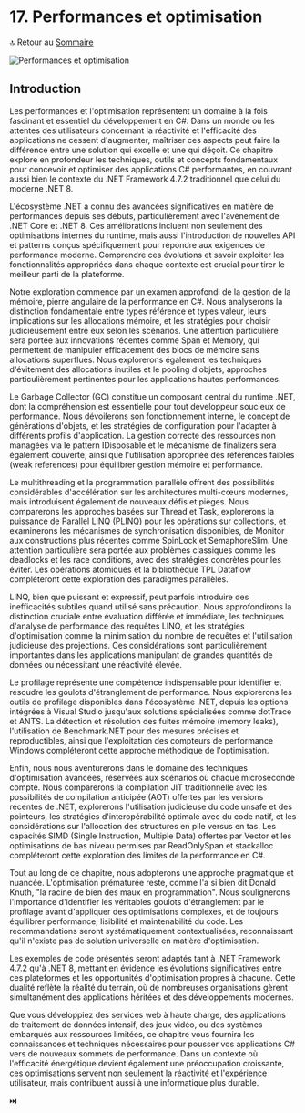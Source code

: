 # 17. Performances et optimisation

🔝 Retour au [Sommaire](/SOMMAIRE.md)

![Performances et optimisation](https://via.placeholder.com/800x200?text=Performances+et+optimisation)

## Introduction

Les performances et l'optimisation représentent un domaine à la fois fascinant et essentiel du développement en C#. Dans un monde où les attentes des utilisateurs concernant la réactivité et l'efficacité des applications ne cessent d'augmenter, maîtriser ces aspects peut faire la différence entre une solution qui excelle et une qui déçoit. Ce chapitre explore en profondeur les techniques, outils et concepts fondamentaux pour concevoir et optimiser des applications C# performantes, en couvrant aussi bien le contexte du .NET Framework 4.7.2 traditionnel que celui du moderne .NET 8.

L'écosystème .NET a connu des avancées significatives en matière de performances depuis ses débuts, particulièrement avec l'avènement de .NET Core et .NET 8. Ces améliorations incluent non seulement des optimisations internes du runtime, mais aussi l'introduction de nouvelles API et patterns conçus spécifiquement pour répondre aux exigences de performance moderne. Comprendre ces évolutions et savoir exploiter les fonctionnalités appropriées dans chaque contexte est crucial pour tirer le meilleur parti de la plateforme.

Notre exploration commence par un examen approfondi de la gestion de la mémoire, pierre angulaire de la performance en C#. Nous analyserons la distinction fondamentale entre types référence et types valeur, leurs implications sur les allocations mémoire, et les stratégies pour choisir judicieusement entre eux selon les scénarios. Une attention particulière sera portée aux innovations récentes comme Span<T> et Memory<T>, qui permettent de manipuler efficacement des blocs de mémoire sans allocations superflues. Nous explorerons également les techniques d'évitement des allocations inutiles et le pooling d'objets, approches particulièrement pertinentes pour les applications hautes performances.

Le Garbage Collector (GC) constitue un composant central du runtime .NET, dont la compréhension est essentielle pour tout développeur soucieux de performance. Nous dévoilerons son fonctionnement interne, le concept de générations d'objets, et les stratégies de configuration pour l'adapter à différents profils d'application. La gestion correcte des ressources non managées via le pattern IDisposable et le mécanisme de finalizers sera également couverte, ainsi que l'utilisation appropriée des références faibles (weak references) pour équilibrer gestion mémoire et performance.

Le multithreading et la programmation parallèle offrent des possibilités considérables d'accélération sur les architectures multi-cœurs modernes, mais introduisent également de nouveaux défis et pièges. Nous comparerons les approches basées sur Thread et Task, explorerons la puissance de Parallel LINQ (PLINQ) pour les opérations sur collections, et examinerons les mécanismes de synchronisation disponibles, de Monitor aux constructions plus récentes comme SpinLock et SemaphoreSlim. Une attention particulière sera portée aux problèmes classiques comme les deadlocks et les race conditions, avec des stratégies concrètes pour les éviter. Les opérations atomiques et la bibliothèque TPL Dataflow compléteront cette exploration des paradigmes parallèles.

LINQ, bien que puissant et expressif, peut parfois introduire des inefficacités subtiles quand utilisé sans précaution. Nous approfondirons la distinction cruciale entre évaluation différée et immédiate, les techniques d'analyse de performance des requêtes LINQ, et les stratégies d'optimisation comme la minimisation du nombre de requêtes et l'utilisation judicieuse des projections. Ces considérations sont particulièrement importantes dans les applications manipulant de grandes quantités de données ou nécessitant une réactivité élevée.

Le profilage représente une compétence indispensable pour identifier et résoudre les goulots d'étranglement de performance. Nous explorerons les outils de profilage disponibles dans l'écosystème .NET, depuis les options intégrées à Visual Studio jusqu'aux solutions spécialisées comme dotTrace et ANTS. La détection et résolution des fuites mémoire (memory leaks), l'utilisation de Benchmark.NET pour des mesures précises et reproductibles, ainsi que l'exploitation des compteurs de performance Windows compléteront cette approche méthodique de l'optimisation.

Enfin, nous nous aventurerons dans le domaine des techniques d'optimisation avancées, réservées aux scénarios où chaque microseconde compte. Nous comparerons la compilation JIT traditionnelle avec les possibilités de compilation anticipée (AOT) offertes par les versions récentes de .NET, explorerons l'utilisation judicieuse du code unsafe et des pointeurs, les stratégies d'interopérabilité optimale avec du code natif, et les considérations sur l'allocation des structures en pile versus en tas. Les capacités SIMD (Single Instruction, Multiple Data) offertes par Vector<T> et les optimisations de bas niveau permises par ReadOnlySpan et stackalloc compléteront cette exploration des limites de la performance en C#.

Tout au long de ce chapitre, nous adopterons une approche pragmatique et nuancée. L'optimisation prématurée reste, comme l'a si bien dit Donald Knuth, "la racine de bien des maux en programmation". Nous soulignerons l'importance d'identifier les véritables goulots d'étranglement par le profilage avant d'appliquer des optimisations complexes, et de toujours équilibrer performance, lisibilité et maintenabilité du code. Les recommandations seront systématiquement contextualisées, reconnaissant qu'il n'existe pas de solution universelle en matière d'optimisation.

Les exemples de code présentés seront adaptés tant à .NET Framework 4.7.2 qu'à .NET 8, mettant en évidence les évolutions significatives entre ces plateformes et les opportunités d'optimisation propres à chacune. Cette dualité reflète la réalité du terrain, où de nombreuses organisations gèrent simultanément des applications héritées et des développements modernes.

Que vous développiez des services web à haute charge, des applications de traitement de données intensif, des jeux vidéo, ou des systèmes embarqués aux ressources limitées, ce chapitre vous fournira les connaissances et techniques nécessaires pour pousser vos applications C# vers de nouveaux sommets de performance. Dans un contexte où l'efficacité énergétique devient également une préoccupation croissante, ces optimisations servent non seulement la réactivité et l'expérience utilisateur, mais contribuent aussi à une informatique plus durable.

⏭️
